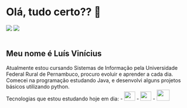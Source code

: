 <h1>Olá, tudo certo?? 👋</h1>
<div>
         <a href="https://www.instagram.com/_lsvinicius/" target="_blank"><img  src="https://img.shields.io/badge/Instagram-E4405F?style=for-the-badge&logo=instagram&logoColor=white" target="_blank"></a>
         <a href="https://br.linkedin.com/" target="_blank"><img src="https://img.shields.io/badge/LinkedIn-0077B5?style=for-the-badge&logo=linkedin&logoColor=white" target="_blank"></a>
</div><br>
<h2>Meu nome é Luís Vinícius</h2>
Atualmente estou cursando Sistemas de Informação pela Universidade Federal Rural de Pernambuco, procuro evoluir e aprender a cada dia.
Comecei na programação estudando Java, e desenvolvi alguns projetos básicos utilizando python.
<br>
Tecnologias que estou estudando hoje em dia:
<div style="display: inline-block">
         - <img height=25 width=30 src="https://cdn.jsdelivr.net/gh/devicons/devicon/icons/html5/html5-original.svg" />
         - <img height=25 width=30 src="https://cdn.jsdelivr.net/gh/devicons/devicon/icons/css3/css3-original.svg" />
         - <img height=30 width=35 src="https://cdn.jsdelivr.net/gh/devicons/devicon/icons/mysql/mysql-original-wordmark.svg" />
</div>





          



          
